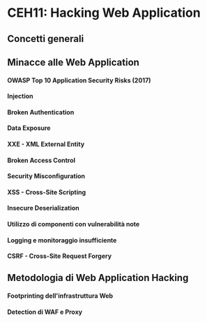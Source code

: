 CEH11: Hacking Web Application
=====

Concetti generali
-----

Minacce alle Web Application
-----

#### OWASP Top 10 Application Security Risks (2017)

#### Injection

#### Broken Authentication

#### Data Exposure

#### XXE - XML External Entity

#### Broken Access Control

#### Security Misconfiguration

#### XSS - Cross-Site Scripting

#### Insecure Deserialization

#### Utilizzo di componenti con vulnerabilità note

#### Logging e monitoraggio insufficiente

#### CSRF - Cross-Site Request Forgery

Metodologia di Web Application Hacking
-----

#### Footprinting dell'infrastruttura Web

#### Detection di WAF e Proxy
